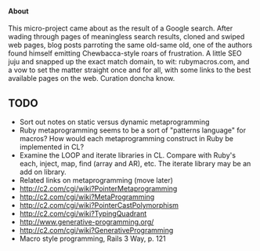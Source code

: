 

#### About

This micro-project came about as the result of a Google search.
After wading through pages of meaningless search results, 
cloned and swiped web pages, blog posts parroting the 
same old-same old, one of the authors found himself 
emitting Chewbacca-style roars of frustration.  A little
SEO juju and snapped up the exact match domain, to wit:
rubymacros.com, and a vow to set the matter straight once 
and for all, with some links to the best available pages
on the web. Curation doncha know.

## TODO

* Sort out notes on static versus dynamic metaprogramming
* Ruby metaprogramming seems to be a sort of "patterns language" for macros? 
How would each metaprogramming construct in Ruby be implemented in CL?
* Examine the LOOP and iterate libraries in CL. Compare with 
Ruby's each, inject, map, find (array and AR), etc. The iterate 
library may be an add on library.
* Related links on metaprogramming (move later)
 * http://c2.com/cgi/wiki?PointerMetaprogramming
 * http://c2.com/cgi/wiki?MetaProgramming
 * http://c2.com/cgi/wiki?PointerCastPolymorphism
 * http://c2.com/cgi/wiki?TypingQuadrant
 * http://www.generative-programming.org/
 * http://c2.com/cgi/wiki?GenerativeProgramming
 * Macro style programming, Rails 3 Way, p. 121


